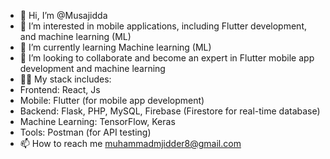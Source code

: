 - 👋 Hi, I’m @Musajidda
- 👀 I’m interested in mobile applications, including Flutter development, and machine learning (ML)
- 🌱 I’m currently learning Machine learning (ML) 
- 💞️  I’m looking to collaborate and become an expert in Flutter mobile app development and machine learning
- 🧑‍💻 My stack includes:
-  Frontend: React, Js
-  Mobile: Flutter (for mobile app development)
-  Backend: Flask, PHP, MySQL, Firebase (Firestore for real-time database)
-  Machine Learning: TensorFlow, Keras
-  Tools: Postman (for API testing)
- 📫 How to reach me muhammadmjidder8@gmail.com
